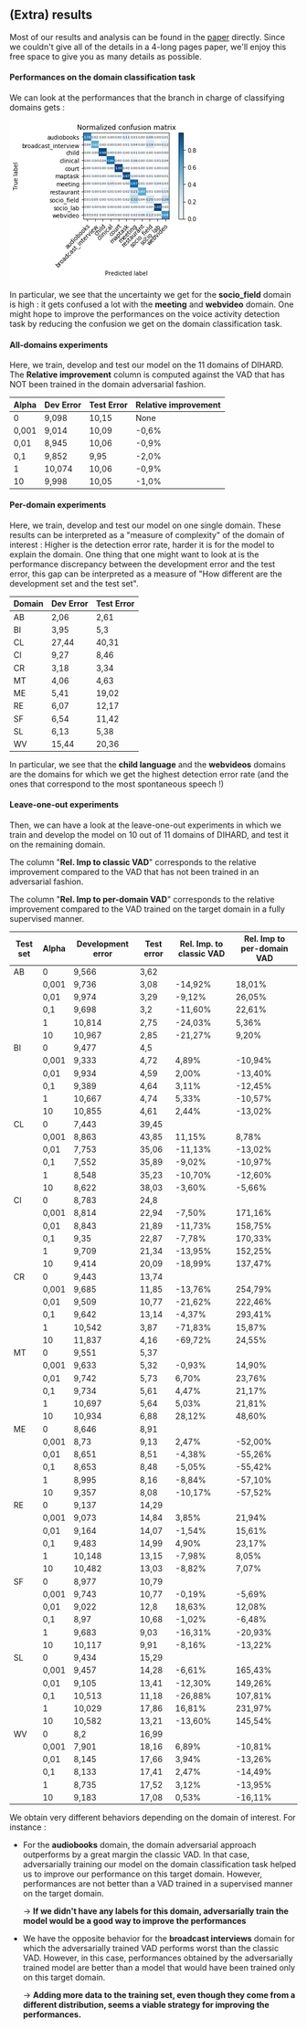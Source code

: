 ## (Extra) results

Most of our results and analysis can be found in the [paper](https://arxiv.org/abs/1910.10655) directly.
Since we couldn't give all of the details in a 4-long pages paper, we'll enjoy this free space to give you as many details as possible.


#### Performances on the domain classification task

We can look at the performances that the branch in charge of classifying domains gets : 

![Confusion matrix on the domain classification task](../docs/confusion_matrix.png)

In particular, we see that the uncertainty we get for the **socio_field** domain is high : it gets confused a lot with the **meeting** and **webvideo** domain.
One might hope to improve the performances on the voice activity detection task by reducing the confusion we get on the domain classification task.

#### All-domains experiments

Here, we train, develop and test our model on the 11 domains of DIHARD.
The **Relative improvement** column is computed against the VAD that has NOT been trained in the domain adversarial fashion.

|Alpha|Dev Error|Test Error|Relative improvement|
| ------------- |-------------|-------------|-------------|
|0|9,098|10,15|None|None|
|0,001|9,014|10,09|-0,6%|
|0,01|8,945|10,06|-0,9%|
|0,1|9,852|9,95|-2,0%|
|1|10,074|10,06|-0,9%|
|10|9,998|10,05|-1,0%|


#### Per-domain experiments

Here, we train, develop and test our model on one single domain.
These results can be interpreted as a "measure of complexity" of the domain of interest : Higher is the detection error rate, harder it is for the model to explain the domain.
One thing that one might want to look at is the performance discrepancy between the development error and the test error, this gap can be interpreted as a measure of "How different are the development set and the test set".

|Domain|Dev Error|Test Error|
| ------------- |-------------|-------------|
|AB|2,06|2,61|
|BI|3,95|5,3|
|CL|27,44|40,31|
|CI|9,27|8,46|
|CR|3,18|3,34|
|MT|4,06|4,63|
|ME|5,41|19,02|
|RE|6,07|12,17|
|SF|6,54|11,42|
|SL|6,13|5,38|
|WV|15,44|20,36|

In particular, we see that the **child language** and the **webvideos** domains are the domains for which we get the highest detection error rate (and the ones that correspond to the most spontaneous speech !)

#### Leave-one-out experiments

Then, we can have a look at the leave-one-out experiments in which we train and develop the model on 10 out of 11 domains of DIHARD, and test it on the remaining domain.

The column "**Rel. Imp to classic VAD**" corresponds to the relative improvement compared to the VAD that has not been trained in an adversarial fashion.

The column "**Rel. Imp to per-domain VAD**" corresponds to the relative improvement compared to the VAD trained on the target domain in a fully supervised manner.

Test set|Alpha|Development error|Test error|Rel. Imp. to classic VAD |Rel. Imp to per-domain VAD
| ------------- | ------------- | ------------- | ------------- | ------------- | ------------- 
|AB|0|9,566|3,62| ||38,70%
| |0,001|9,736|3,08|-14,92%|18,01%
| |0,01|9,974|3,29|-9,12%|26,05%
| |0,1|9,698|3,2|-11,60%|22,61%
| |1|10,814|2,75|-24,03%|5,36%
| |10|10,967|2,85|-21,27%|9,20%
|BI|0|9,477|4,5| ||-15,09%
| |0,001|9,333|4,72|4,89%|-10,94%
| |0,01|9,934|4,59|2,00%|-13,40%
| |0,1|9,389|4,64|3,11%|-12,45%
| |1|10,667|4,74|5,33%|-10,57%
| |10|10,855|4,61|2,44%|-13,02%
|CL|0|7,443|39,45| ||-2,13%
| |0,001|8,863|43,85|11,15%|8,78%
| |0,01|7,753|35,06|-11,13%|-13,02%
| |0,1|7,552|35,89|-9,02%|-10,97%
| |1|8,548|35,23|-10,70%|-12,60%
| |10|8,622|38,03|-3,60%|-5,66%
|CI|0|8,783|24,8| ||193,14%
| |0,001|8,814|22,94|-7,50%|171,16%
| |0,01|8,843|21,89|-11,73%|158,75%
| |0,1|9,35|22,87|-7,78%|170,33%
| |1|9,709|21,34|-13,95%|152,25%
| |10|9,414|20,09|-18,99%|137,47%
|CR|0|9,443|13,74| ||311,38%
| |0,001|9,685|11,85|-13,76%|254,79%
| |0,01|9,509|10,77|-21,62%|222,46%
| |0,1|9,642|13,14|-4,37%|293,41%
| |1|10,542|3,87|-71,83%|15,87%
| |10|11,837|4,16|-69,72%|24,55%
|MT|0|9,551|5,37| ||15,98%
| |0,001|9,633|5,32|-0,93%|14,90%
| |0,01|9,742|5,73|6,70%|23,76%
| |0,1|9,734|5,61|4,47%|21,17%
| |1|10,697|5,64|5,03%|21,81%
| |10|10,934|6,88|28,12%|48,60%
|ME|0|8,646|8,91| ||-53,15%
| |0,001|8,73|9,13|2,47%|-52,00%
| |0,01|8,651|8,51|-4,38%|-55,26%
| |0,1|8,653|8,48|-5,05%|-55,42%
| |1|8,995|8,16|-8,84%|-57,10%
| |10|9,357|8,08|-10,17%|-57,52%
|RE|0|9,137|14,29| ||17,42%
| |0,001|9,073|14,84|3,85%|21,94%
| |0,01|9,164|14,07|-1,54%|15,61%
| |0,1|9,483|14,99|4,90%|23,17%
| |1|10,148|13,15|-7,98%|8,05%
| |10|10,482|13,03|-8,82%|7,07%
|SF|0|8,977|10,79| ||-5,52%
| |0,001|9,743|10,77|-0,19%|-5,69%
| |0,01|9,022|12,8|18,63%|12,08%
| |0,1|8,97|10,68|-1,02%|-6,48%
| |1|9,683|9,03|-16,31%|-20,93%
| |10|10,117|9,91|-8,16%|-13,22%
|SL|0|9,434|15,29| ||184,20%
| |0,001|9,457|14,28|-6,61%|165,43%
| |0,01|9,105|13,41|-12,30%|149,26%
| |0,1|10,513|11,18|-26,88%|107,81%
| |1|10,029|17,86|16,81%|231,97%
| |10|10,582|13,21|-13,60%|145,54%
|WV|0|8,2|16,99| ||-16,55%
| |0,001|7,901|18,16|6,89%|-10,81%
| |0,01|8,145|17,66|3,94%|-13,26%
| |0,1|8,133|17,41|2,47%|-14,49%
| |1|8,735|17,52|3,12%|-13,95%
| |10|9,183|17,08|0,53%|-16,11%

We obtain very different behaviors depending on the domain of interest.
For instance : 
- For the **audiobooks** domain, the domain adversarial approach outperforms by a great margin the classic VAD. In that case, adversarially training our model on the domain classification task helped us to improve our performance on this target domain.
However, performances are not better than a VAD trained in a supervised manner on the target domain.

    &rarr; **If we didn't have any labels for this domain, adversarially train the model would be a good way to improve the performances**

- We have the opposite behavior for the **broadcast interviews** domain for which the adversarially trained VAD performs worst than the classic VAD. 
However, in this case, performances obtained by the adversarially trained model are better than a model that would have been trained only on this target domain. 
    
    &rarr; **Adding more data to the training set, even though they come from a different distribution, seems a viable strategy for improving the performances.**
